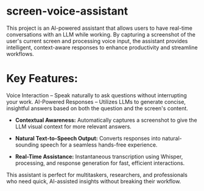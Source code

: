 # screen-voice-assistant

This project is an AI-powered assistant that allows users to have real-time conversations with an LLM while working. By capturing a screenshot of the user's current screen and processing voice input, the assistant provides intelligent, context-aware responses to enhance productivity and streamline workflows.

# Key Features:
Voice Interaction – Speak naturally to ask questions without interrupting your work.
AI-Powered Responses – Utilizes LLMs to generate concise, insightful answers based on both the question and the screen's content.

- **Contextual Awareness:** Automatically captures a screenshot to give the LLM visual context for more relevant answers.

- **Natural Text-to-Speech Output:** Converts responses into natural-sounding speech for a seamless hands-free experience.

- **Real-Time Assistance:** Instantaneous transcription using Whisper, processing, and response generation for fast, efficient interactions.

This assistant is perfect for multitaskers, researchers, and professionals who need quick, AI-assisted insights without breaking their workflow.

